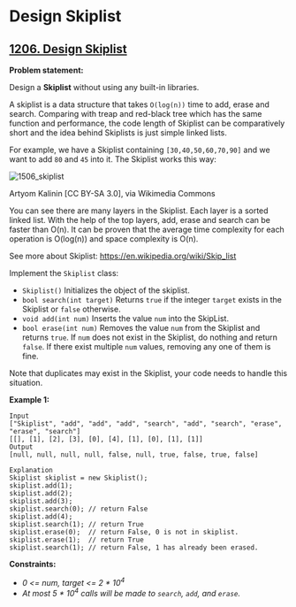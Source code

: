 # Design Skiplist

## [1206. Design Skiplist](https://leetcode.com/problems/design-skiplist/)

**Problem statement:**

Design a **Skiplist** without using any built-in libraries.

A skiplist is a data structure that takes `O(log(n))` time to add, erase and search. Comparing with treap and red-black tree which has the same function and performance, the code length of Skiplist can be comparatively short and the idea behind Skiplists is just simple linked lists.

For example, we have a Skiplist containing `[30,40,50,60,70,90]` and we want to add `80` and `45` into it. The Skiplist works this way:

![1506_skiplist](https://user-images.githubusercontent.com/20440403/189523145-2c88e0eb-3cff-444b-b4cf-b2bb653bef7a.gif)

Artyom Kalinin [CC BY-SA 3.0], via Wikimedia Commons

You can see there are many layers in the Skiplist. Each layer is a sorted linked list. With the help of the top layers, add, erase and search can be faster than O(n). It can be proven that the average time complexity for each operation is O(log(n)) and space complexity is O(n).

See more about Skiplist: https://en.wikipedia.org/wiki/Skip_list

Implement the `Skiplist` class:

* `Skiplist()` Initializes the object of the skiplist.
* `bool search(int target)` Returns `true` if the integer `target` exists in the Skiplist or `false` otherwise.
* `void add(int num)` Inserts the value `num` into the SkipList.
* `bool erase(int num)` Removes the value `num` from the Skiplist and returns `true`. If `num` does not exist in the Skiplist, do nothing and return `false`. If there exist multiple `num` values, removing any one of them is fine.

Note that duplicates may exist in the Skiplist, your code needs to handle this situation.

**Example 1:**

```
Input
["Skiplist", "add", "add", "add", "search", "add", "search", "erase", "erase", "search"]
[[], [1], [2], [3], [0], [4], [1], [0], [1], [1]]
Output
[null, null, null, null, false, null, true, false, true, false]

Explanation
Skiplist skiplist = new Skiplist();
skiplist.add(1);
skiplist.add(2);
skiplist.add(3);
skiplist.search(0); // return False
skiplist.add(4);
skiplist.search(1); // return True
skiplist.erase(0);  // return False, 0 is not in skiplist.
skiplist.erase(1);  // return True
skiplist.search(1); // return False, 1 has already been erased.
```

**Constraints:**

* *0 <= num, target <= 2 * 10<sup>4</sup>*
* *At most 5 * 10<sup>4</sup> calls will be made to `search`, `add`, and `erase`.*
